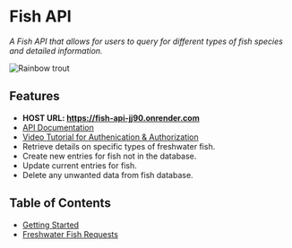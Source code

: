 # Fish API

_A Fish API that allows for users to query for different types of fish species and detailed information._

<img src="https://magazine.outdoornebraska.gov/wp-content/uploads/2019/03/fishstockingRBTngpc.jpg" alt="Rainbow trout"/>

## Features
- **HOST URL: https://fish-api-jj90.onrender.com**
- [API Documentation](https://scottzyang.github.io/fish-api/#/)
- [Video Tutorial for Authenication & Authorization](https://youtu.be/CDklxRRhujs)
- Retrieve details on specific types of freshwater fish.
- Create new entries for fish not in the database.
- Update current entries for fish.
- Delete any unwanted data from fish database.

## Table of Contents
* [Getting Started](./user/register.md)
* [Freshwater Fish Requests](./freshwater/home.md)

